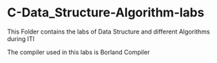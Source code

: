 # C-Data_Structure-Algorithm-labs
This Folder contains the labs of Data Structure and different Algorithms during ITI

The compiler used in this labs is Borland Compiler 

